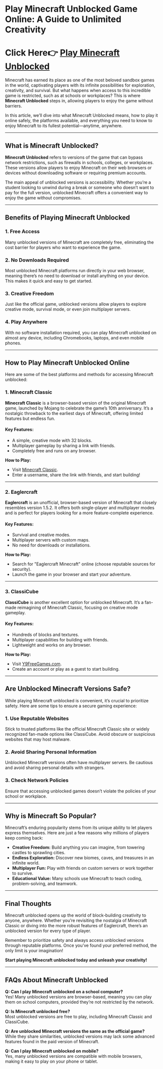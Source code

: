 # Play Minecraft Unblocked Game Online: A Guide to Unlimited Creativity

# Click Here👉 [Play Minecraft Unblocked](https://www.y9freegames.com/game/eaglercraft/)

Minecraft has earned its place as one of the most beloved sandbox games in the world, captivating players with its infinite possibilities for exploration, creativity, and survival. But what happens when access to this incredible game is restricted, such as at schools or workplaces? This is where **Minecraft Unblocked** steps in, allowing players to enjoy the game without barriers.

In this article, we’ll dive into what Minecraft Unblocked means, how to play it online safely, the platforms available, and everything you need to know to enjoy Minecraft to its fullest potential—anytime, anywhere.

---

## What is Minecraft Unblocked?

**Minecraft Unblocked** refers to versions of the game that can bypass network restrictions, such as firewalls in schools, colleges, or workplaces. These versions allow players to enjoy Minecraft on their web browsers or devices without downloading software or requiring premium accounts.

The main appeal of unblocked versions is accessibility. Whether you’re a student looking to unwind during a break or someone who doesn’t want to pay for the full version, unblocked Minecraft offers a convenient way to enjoy the game without compromises.

---

## Benefits of Playing Minecraft Unblocked

### 1. Free Access
Many unblocked versions of Minecraft are completely free, eliminating the cost barrier for players who want to experience the game.

### 2. No Downloads Required
Most unblocked Minecraft platforms run directly in your web browser, meaning there’s no need to download or install anything on your device. This makes it quick and easy to get started.

### 3. Creative Freedom
Just like the official game, unblocked versions allow players to explore creative mode, survival mode, or even join multiplayer servers.

### 4. Play Anywhere
With no software installation required, you can play Minecraft unblocked on almost any device, including Chromebooks, laptops, and even mobile phones.

---

## How to Play Minecraft Unblocked Online

Here are some of the best platforms and methods for accessing Minecraft unblocked:

### 1. Minecraft Classic
**Minecraft Classic** is a browser-based version of the original Minecraft game, launched by Mojang to celebrate the game’s 10th anniversary. It’s a nostalgic throwback to the earliest days of Minecraft, offering limited features but endless fun.

#### Key Features:
- A simple, creative mode with 32 blocks.
- Multiplayer gameplay by sharing a link with friends.
- Completely free and runs on any browser.

**How to Play:**
- Visit [Minecraft Classic](https://classic.minecraft.net).
- Enter a username, share the link with friends, and start building!

---

### 2. Eaglercraft
**Eaglercraft** is an unofficial, browser-based version of Minecraft that closely resembles version 1.5.2. It offers both single-player and multiplayer modes and is perfect for players looking for a more feature-complete experience.

#### Key Features:
- Survival and creative modes.
- Multiplayer servers with custom maps.
- No need for downloads or installations.

**How to Play:**
- Search for "Eaglercraft Minecraft" online (choose reputable sources for security).
- Launch the game in your browser and start your adventure.

---

### 3. ClassiCube
**ClassiCube** is another excellent option for unblocked Minecraft. It’s a fan-made reimagining of Minecraft Classic, focusing on creative mode gameplay.

#### Key Features:
- Hundreds of blocks and textures.
- Multiplayer capabilities for building with friends.
- Lightweight and works on any browser.

**How to Play:**
- Visit [Y9FreeGames.com](https://www.y9freegames.com/).
- Create an account or play as a guest to start building.

---

## Are Unblocked Minecraft Versions Safe?

While playing Minecraft unblocked is convenient, it’s crucial to prioritize safety. Here are some tips to ensure a secure gaming experience:

### 1. Use Reputable Websites
Stick to trusted platforms like the official Minecraft Classic site or widely recognized fan-made options like ClassiCube. Avoid obscure or suspicious websites that may host malware.

### 2. Avoid Sharing Personal Information
Unblocked Minecraft versions often have multiplayer servers. Be cautious and avoid sharing personal details with strangers.

### 3. Check Network Policies
Ensure that accessing unblocked games doesn’t violate the policies of your school or workplace.

---

## Why is Minecraft So Popular?

Minecraft’s enduring popularity stems from its unique ability to let players express themselves. Here are just a few reasons why millions of players keep coming back:

- **Creative Freedom:** Build anything you can imagine, from towering castles to sprawling cities.
- **Endless Exploration:** Discover new biomes, caves, and treasures in an infinite world.
- **Multiplayer Fun:** Play with friends on custom servers or work together to survive.
- **Educational Value:** Many schools use Minecraft to teach coding, problem-solving, and teamwork.

---

## Final Thoughts

Minecraft unblocked opens up the world of block-building creativity to anyone, anywhere. Whether you’re revisiting the nostalgia of Minecraft Classic or diving into the more robust features of Eaglercraft, there’s an unblocked version for every type of player.

Remember to prioritize safety and always access unblocked versions through reputable platforms. Once you’ve found your preferred method, the only limit is your imagination!

**Start playing Minecraft unblocked today and unleash your creativity!**

---

## FAQs About Minecraft Unblocked

**Q: Can I play Minecraft unblocked on a school computer?**  
Yes! Many unblocked versions are browser-based, meaning you can play them on school computers, provided they’re not restricted by the network.

**Q: Is Minecraft unblocked free?**  
Most unblocked versions are free to play, including Minecraft Classic and ClassiCube.

**Q: Are unblocked Minecraft versions the same as the official game?**  
While they share similarities, unblocked versions may lack some advanced features found in the paid version of Minecraft.

**Q: Can I play Minecraft unblocked on mobile?**  
Yes, many unblocked versions are compatible with mobile browsers, making it easy to play on your phone or tablet.
